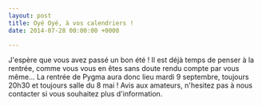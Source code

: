 ```yaml
---
layout: post
title: Oyé Oyé, à vos calendriers !
date: 2014-07-28 00:00:00 +0000

---
```

J'espère que vous avez passé un bon été ! Il est déjà temps de penser à la rentrée, comme vous vous en êtes sans doute rendu compte par vous même... La rentrée de Pygma aura donc lieu mardi 9 septembre, toujours 20h30 et toujours salle du 8 mai ! Avis aux amateurs, n'hesitez pas à nous contacter si vous souhaitez plus d'information. 
